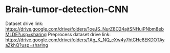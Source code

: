 # Brain-tumor-detection-CNN
Dataset drive link: https://drive.google.com/drive/folders/1oeJS_NurZ8C24ajtSNHuiPNbm8ebMLDE?usp=sharing
Preprocess dataset drive link: https://drive.google.com/drive/folders/1Ag_K_NQ_cXw4y7htCHc8EKDOTAyaZkhQ?usp=sharing
